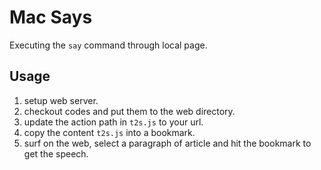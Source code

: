 Mac Says
=============

Executing the `say` command through local page.

Usage
----- 
  1. setup web server.
  2. checkout codes and put them to the web directory.
  3. update the action path in `t2s.js` to your url.
  4. copy the content `t2s.js` into a bookmark.
  5. surf on the web, select a paragraph of article and hit the bookmark to get the speech.

